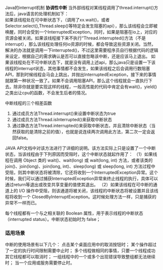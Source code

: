 Java的interrupt机制
**协调性中断**
当外部线程对某线程调用了thread.interrupt()方法后，java语言的处理机制如下：	
如果该线程处在可中断状态下，（调用了xx.wait()，或者Selector.select(),Thread.sleep()等特定会发生阻塞的api），那么该线程会立即被唤醒，同时会受到一个InterruptedException，同时，如果是阻塞在io上，对应的资源会被关闭。如果该线程接下来不执行“Thread.interrupted()方法（不是interrupt），那么该线程处理任何io资源的时候，都会导致这些资源关闭。当然，解决的办法就是调用一下interrupted()，不过这里需要程序员自行根据代码的逻辑来设定，根据自己的需求确认是否可以直接忽略该中断，还是应该马上退出。
如果该线程处在不可中断状态下，就是没有调用上述api，那么java只是设置一下该线程的interrupt状态，其他事情都不会发生，如果该线程之后会调用行数阻塞API，那到时候线程会马会上跳出，并抛出InterruptedException，接下来的事情就跟第一种状况一致了。如果不会调用阻塞API，那么这个线程就会一直执行下去。除非你就是要实现这样的线程，一般高性能的代码中肯定会有wait()，yield()之类出让cpu的函数，不会发生后者的情况。


中断线程的三个相差函数
1. 通过成员方法Thread.interrupt()来设置中断状态为true
2. 通过成员方法Thread.isInterrupted()来获取中断状态
3. 通过静态方法Thread.interrupted()来获取中断状态，并且清除中断状态（当然获取的是清除之前的值），也就是说连续两次调用此方法，第二次一定会返回false。


JAVA API文档中对该方法进行了详细的说明。该方法实际上只是设置了一个中断状态，当该线程由于下列原因而受阻时，这个中断状态就起作用了：
（1）如果线程在调用 Object 类的 wait()、wait(long) 或 wait(long, int) 方法，或者该类的 join()、join(long)、join(long, int)、sleep(long) 或 sleep(long, int) 方法过程中受阻，则其中断状态将被清除，它还将收到一个InterruptedException异常。这个时候，我们可以通过捕获InterruptedException异常来终止线程的执行，具体可以通过return等退出或改变共享变量的值使其退出。
（2）如果该线程在可中断的通道上的 I/O 操作中受阻，则该通道将被关闭，该线程的中断状态将被设置并且该线程将收到一个 ClosedByInterruptException。这时候处理方法一样，只是捕获的异常不一样而已。

每个线程都有一个与之相关联的 Boolean 属性，用于表示线程的中断状态（interrupted status）。中断状态初始时为 false；


### 适用场景
中断的使用场景有以下几个：
点击某个桌面应用中的取消按钮时；
某个操作超过了一定的执行时间限制需要中止时；
多个线程做相同的事情，只要一个线程成功其它线程都可以取消时；
一组线程中的一个或多个出现错误导致整组都无法继续时；
当一个应用或服务需要停止时。
 